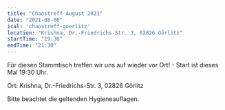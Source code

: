 ```yaml
---
title: "Chaostreff August 2021"
date: "2021-08-06"
ical: 'chaostreff-goerlitz'
location: "Krishna, Dr.-Friedrichs-Str. 3, 02826 Görlitz"
startTime: "19:30"
endTime: "21:30"
---
```


Für diesen Stammtisch treffen wir uns auf wieder vor Ort! - Start ist  dieses Mal 19:30 Uhr. 

Ort: Krishna, Dr.-Friedrichs-Str. 3, 02826 Görlitz

Bitte beachtet die geltenden Hygieneauflagen.
